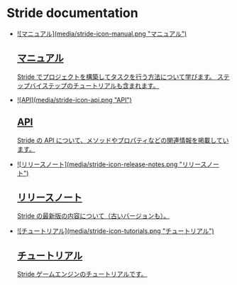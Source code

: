 # Stride documentation
<ul class="stride-documentation-list col-md-8 col-sm-12 col-lg-7">
	<li>
		<a href="manual/index.html">
			<div class="stride-documentation-image">
				![マニュアル](media/stride-icon-manual.png "マニュアル")
				<!--
				![Manual](media/stride-icon-manual.png "Manual")
				-->
			</div>
			<div class="stride-documentation-chapter">
				<h2>
					マニュアル
					<!--
					Manual
					-->
				</h2>
				<div class="xi_arrowLink"></div>
				<p class="hidden-xs">
					Stride でプロジェクトを構築してタスクを行う方法について学びます。
					ステップバイステップのチュートリアルも含まれます。
					<!--
					Learn how to build projects and complete tasks in Stride, including step-by-step tutorials
					-->
				</p>
			</div>
		</a>
	</li>
	<li>
		<a href="api/index.html">
			<div class="stride-documentation-image">
				![API](media/stride-icon-api.png "API")
			</div>
			<div class="stride-documentation-chapter">
				<h2>
					API 
				</h2>
				<div class="xi_arrowLink"></div>
				<p class="hidden-xs">
					Stride の API について、メソッドやプロパティなどの関連情報を掲載しています。
					<!--
					Stride's API, with methods, properties, and other relevant information
					-->
				</p>
			</div>
		</a>
	</li>
	<li>
		<a href="ReleaseNotes/index.html">
			<div class="stride-documentation-image">
				![リリースノート](media/stride-icon-release-notes.png "リリースノート")
				<!--
				![Release notes](media/stride-icon-release-notes.png "Release notes")
				-->
			</div>
			<div class="stride-documentation-chapter">
				<h2>
					リリースノート
					<!--
					Release notes
					-->
				</h2>
				<div class="xi_arrowLink"></div>
				<p class="hidden-xs">
					Stride の最新版の内容について（古いバージョンも）。
					<!--
					What's in the latest version of Stride (and older versions too)
					-->
				</p>
			</div>
		</a>
	</li>
	<li>
		<a href="tutorials/index.html">
			<div class="stride-documentation-image">
				![チュートリアル](media/stride-icon-tutorials.png "チュートリアル")
				<!--
				![Release notes](media/stride-icon-tutorials.png "Tutorials")
				-->
			</div>
			<div class="stride-documentation-chapter">
				<h2>
					チュートリアル
					<!--
					Tutorials
					-->
				</h2>
				<div class="xi_arrowLink"></div>
				<p class="hidden-xs">
					Stride ゲームエンジンのチュートリアルです。
					<!--
					Tutorials for the Stride game engine
					-->
				</p>
			</div>
		</a>
	</li>
</ul>
